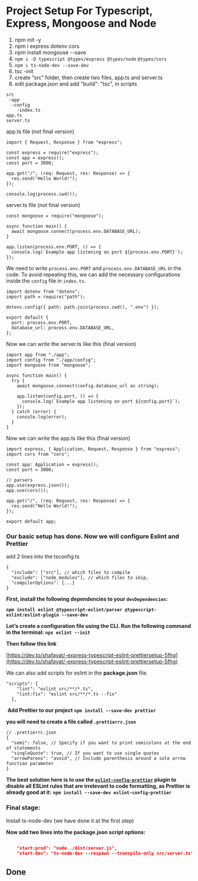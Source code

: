 # Project Setup For Typescript, Express, Mongoose and Node

1. npm init -y
2. npm i express dotenv cors  
3. npm install mongoose --save
4. `npm i -D typescript @types/express @types/node` `@types/cors`
5. `npm i ts-node-dev --save-dev`
6. tsc -init
7. create “src” folder, then create two files, app.ts and server.ts
8. edit package.json and add "build": "tsc", in scripts

```
src
 -app
  -config
    -index.ts
app.ts
server.ts
```

app.ts file (not final version)

```tsx
import { Request, Response } from "express";

const express = require("express");
const app = express();
const port = 3000;

app.get("/", (req: Request, res: Response) => {
  res.send("Hello World!");
});

console.log(process.cwd());
```

server.ts file (not final version)

```tsx
const mongoose = require("mongoose");

async function main() {
  await mongoose.connect(process.env.DATABASE_URL);
}

app.listen(process.env.PORT, () => {
  console.log(`Example app listening on port ${process.env.PORT}`);
});
```

We need to write `process.env.PORT` and `process.env.DATABASE_URL` in the code. To avoid repeating this, we can add the necessary configurations inside the `config` file in `index.ts`.

```tsx
import dotenv from "dotenv";
import path = require("path");

dotenv.config({ path: path.join(process.cwd(), ".env") });

export default {
  port: process.env.PORT,
  database_url: process.env.DATABASE_URL,
};
```

Now we can write the server.ts like this (final version)

```tsx
import app from "./app";
import config from "./app/config";
import mongoose from "mongoose";

async function main() {
  try {
    await mongoose.connect(config.database_url as string);

    app.listen(config.port, () => {
      console.log(`Example app listening on port ${config.port}`);
    });
  } catch (error) {
    console.log(error);
  }
}

```

Now we can write the app.ts like this (final version)

```tsx
import express, { Application, Request, Response } from "express";
import cors from "cors";

const app: Application = express();
const port = 3000;

// parsers
app.use(express.json());
app.use(cors());

app.get("/", (req: Request, res: Response) => {
  res.send("Hello World!");
});

export default app;

```

### Our basic setup has done. Now we will configure Eslint and Prettier

add 2 lines into the tsconfig.ts

```
{
  "include": ["src"], // which files to compile
  "exclude": ["node_modules"], // which files to skip,
  "compilerOptions": {...}
}
```

**First, install the following dependencies to your `devDependencies`:**

**`npm install eslint @typescript-eslint/parser @typescript-eslint/eslint-plugin --save-dev`**

**Let’s create a configuration file using the CLI. Run the following command in the terminal:**
**`npx eslint --init`**

**Then follow this link**

[https://dev.to/shafayat/-express-typescript-eslint-prettiersetup-5fhg](https://dev.to/shafayat/-express-typescript-eslint-prettiersetup-5fhg)

We can also add scripts for eslint in the **package.json** file.

```
"scripts": {
    "lint": "eslint src/**/*.ts",
    "lint:fix": "eslint src/**/*.ts --fix"
  },
```

 **Add Prettier to our project**
**`npm install --save-dev prettier`**

**you will need to create a file called `.prettierrc.json`**

```
// .prettierrc.json
{
  "semi": false, // Specify if you want to print semicolons at the end of statements
  "singleQuote": true, // If you want to use single quotes
  "arrowParens": "avoid", // Include parenthesis around a sole arrow function parameter
}
```

**The best solution here is to use the [`eslint-config-prettier`](https://github.com/prettier/eslint-config-prettier) plugin to disable all ESLint rules that are irrelevant to code formatting, as Prettier is already good at it:**
**`npm install --save-dev eslint-config-prettier`**

### Final stage:

Install ts-node-dev (we have done it at the first step)

**Now add two lines into the package.json script options:**

```json

    "start:prod": "node ./dist/server.js",
    "start:dev": "ts-node-dev --respawn --transpile-only src/server.ts",
```

## Done
